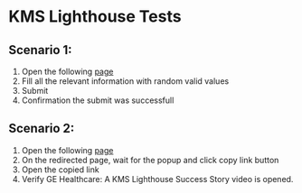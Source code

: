 # KMS Lighthouse Tests

<h2>Scenario 1:</h2>
<ol>
  <li>Open the following <a href="https://www.kmslh.com/automation-test/">page</a></li>
  <li>Fill all the relevant information with random valid values</li>
  <li>Submit</li>
  <li>Confirmation the submit was successfull</li>
</ol>

<h2>Scenario 2:</h2>
<ol>
  <li>Open the following <a href="https://www.kmslh.com/automation-test/">page</a></li>
  <li>On the redirected page, wait for the popup and click copy link button</li>
  <li>Open the copied link</li>
  <li>Verify GE Healthcare: A KMS Lighthouse Success Story video is opened.</li>
</ol>
